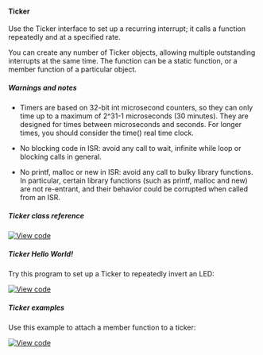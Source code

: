 #### Ticker

Use the Ticker interface to set up a recurring interrupt; it calls a function repeatedly and at a specified rate.

You can create any number of Ticker objects, allowing multiple outstanding interrupts at the same time. The function can be a static function, or a member function of a particular object.

##### Warnings and notes

* Timers are based on 32-bit int microsecond counters, so they can only time up to a maximum of 2^31-1 microseconds (30 minutes). They are designed for times between microseconds and seconds. For longer times, you should consider the time() real time clock.

* No blocking code in ISR: avoid any call to wait, infinite while loop or blocking calls in general.

* No printf, malloc or new in ISR: avoid any call to bulky library functions. In particular, certain library functions (such as printf, malloc and new) are not re-entrant, and their behavior could be corrupted when called from an ISR.

##### Ticker class reference

[![View code](https://www.mbed.com/embed/?type=library)](/docs/v5.4/mbed-os-api-doxy/classmbed_1_1_ticker.html)

##### Ticker Hello World!

Try this program to set up a Ticker to repeatedly invert an LED:

[![View code](https://www.mbed.com/embed/?url=https://developer.mbed.org/teams/mbed_example/code/Ticker_HelloWorld/)](https://developer.mbed.org/teams/mbed_example/code/Ticker_HelloWorld/file/5dc3a82c48f6/main.cpp)

##### Ticker examples

Use this example to attach a member function to a ticker:

[![View code](https://www.mbed.com/embed/?url=https://developer.mbed.org/teams/mbed_example/code/Ticker_Example/)](https://developer.mbed.org/teams/mbed_example/code/Ticker_Example/file/fa1a6e600bdb/main.cpp)
